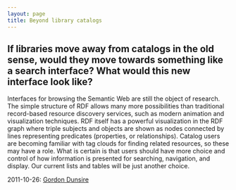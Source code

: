 ```yaml
---
layout: page
title: Beyond library catalogs
---
```


## If libraries move away from catalogs in the old sense, would they move towards something like a search interface? What would this new interface look like? 

Interfaces for browsing the Semantic Web are still the object of research. The simple structure of RDF allows many more possibilities than traditional record-based resource discovery services, such as modern animation and visualization techniques. RDF itself has a powerful visualization in the RDF graph where triple subjects and objects are shown as nodes connected by lines representing predicates (properties, or relationships). Catalog users are becoming familiar with tag clouds for finding related resources, so these may have a role. What is certain is that users should have more choice and control of how information is presented for searching, navigation, and display. Our current lists and tables will be just another choice.

2011-10-26: [Gordon Dunsire](http://metaweidner.github.io/dcmi-iac/wiki?title=User:GordonDunsire&action=edit&redlink=1 "User:GordonDunsire (page does not exist)")

